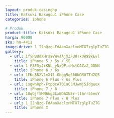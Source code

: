 ```yaml
---
layout: produk-casinghp
title: Katsuki Bakugou1 iPhone Case
categories: iphone

# Produk
product-title: Katsuki Bakugou1 iPhone Case
harga: 90000
sku: hn-4411
image-drive: 1_IJnQzq-FdAanXaclxnMTXTzglpTuZTG
gallery:
  - url: 1fyPBddXHrs9VWvJAjXZFU07xUR99kEvl
    title: iPhone 5 / 5s / SE
  - url: 1-F3EGyJiKNL_yNxQPicHxtOAZzZ_DDNN
    title: iPhone 6 / 6s
  - url: 1FKn882V1mX11-Obgg5q56UNORUTTd2Q5
    title: iPhone 6 Plus / 6s Plus
  - url: 1sgwhRph-FtppcATO1aCEMJwmj5Jdguox
    title: iPhone 7 / 8
  - url: 1UqOjfSHN6kg3LxEDAXNEr-t16rr55eoY
    title: iPhone 7 Plus / 8 Plus
  - url: 1_IJnQzq-FdAanXaclxnMTXTzglpTuZTG
    title: iPhone X
---
```

